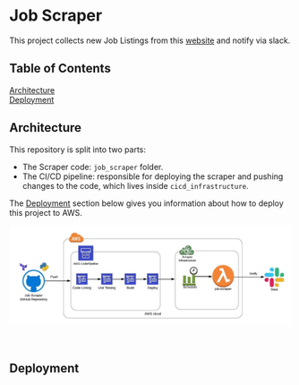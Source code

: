 # Job Scraper

This project collects new Job Listings from this [website](https://www.seek.co.nz/) and notify via slack.

## Table of Contents  
[Architecture](#architecture)  
[Deployment](#deployment)  
<a name="architecture"/>
## Architecture

This repository is split into two parts:
* The Scraper code: `job_scraper` folder.
* The CI/CD pipeline: responsible for deploying the scraper and pushing changes to the code, which lives inside `cicd_infrastructure`.

The [Deployment](#deployment) section below gives you information about how to deploy this project to AWS.

![ArchitectureImage](images/architecture.jpeg)


&nbsp;<a name="deployment"/>
## Deployment

